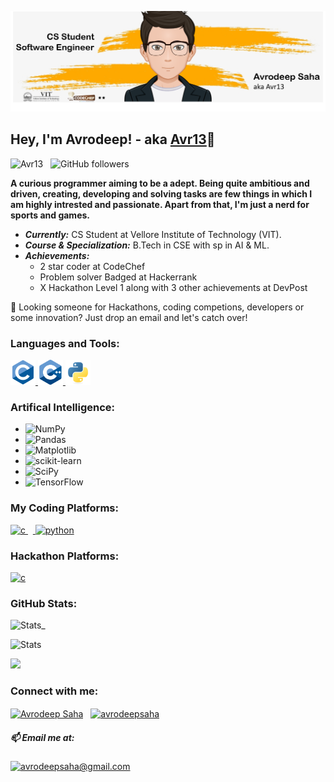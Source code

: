 ![Avr13 Cover](https://raw.githubusercontent.com/Avr13/Avr13/main/Avtar%20cover.png)

## Hey, I'm Avrodeep! - aka [Avr13][github]👋
[github]:https://github.com/Avr13 

<img src="https://komarev.com/ghpvc/? username=Avr13&label=Profile%20views&color=0e75b6&style=flat" alt="Avr13" />  &nbsp; ![GitHub followers](https://img.shields.io/github/followers/Avr13?style=social) 

<b>A curious programmer aiming to be a adept. Being quite ambitious and driven, creating, developing and solving tasks are few things in which I am highly intrested and passionate. Apart from that, I'm just a nerd for sports and games. </b>
- <i><b>Currently:</i></b> CS Student at Vellore Institute of Technology (VIT). 
- <i><b>Course & Specialization:</i></b> B.Tech in CSE with sp in AI & ML.
- <i><b>Achievements:</i> </b>
    - 2 star coder at CodeChef
    - Problem solver Badged at Hackerrank
    - X Hackathon Level 1 along with 3 other achievements at DevPost

📌 Looking someone for Hackathons, coding competions, developers or some innovation? Just drop an email and let's catch over!

<h3 align="left">Languages and Tools:</h3>
<p align="left"> <a href="https://www.cprogramming.com/" target="_blank"> <img src="https://raw.githubusercontent.com/devicons/devicon/master/icons/c/c-original.svg" alt="c" width="40" height="40"/> </a> <a href="https://isocpp.org/" target="_blank"> <img src="https://raw.githubusercontent.com/devicons/devicon/master/icons/cplusplus/cplusplus-original.svg" alt="cpp" width="40" height="40"/> <a href="https://www.python.org" target="_blank"> <img src="https://raw.githubusercontent.com/devicons/devicon/master/icons/python/python-original.svg" alt="python" width="40" height="40"/> </a> </p>

<h3 align="left">Artifical Intelligence:</h3>

- ![NumPy](https://img.shields.io/badge/numpy-%23013243.svg?style=flat&logo=numpy&logoColor=white) 
- ![Pandas](https://img.shields.io/badge/pandas-%23150458.svg?style=flat&logo=pandas&logoColor=white) 
- ![Matplotlib](https://img.shields.io/badge/Plotly-%233F4F75.svg?style=flat&logo=plotly&logoColor=white) 
- ![scikit-learn](https://img.shields.io/badge/scikit--learn-%23F7931E.svg?style=flat&logo=scikit-learn&logoColor=white) 
- ![SciPy](https://img.shields.io/badge/SciPy-%230C55A5.svg?style=flat&logo=scipy&logoColor=%white) 
- ![TensorFlow](https://img.shields.io/badge/TensorFlow-%23FF6F00.svg?style=flat&logo=TensorFlow&logoColor=white) 

<h3 align="left">My Coding Platforms:</h3>
<p align="left"> <a href="https://www.codechef.com/users/avr13" target="_blank"> <img src="https://cdn.codechef.com/sites/all/themes/abessive/cc-logo-sd.svg" alt="c" width="130 height="40"/> </a>&nbsp;&nbsp;<a href="https://www.hackerrank.com/avrodeepsaha" target="_blank">  <img src="https://lp-cdn.lastpass.com/lporcamedia/-/apps/h/hackerrank.png" alt="python" width="140" height="35"/> </a> </p>

<h3 align="left">Hackathon Platforms:</h3>
<p align="left"> <a href="https://devpost.com/Avr13?ref_content=user-portfolio&ref_feature=portfolio&ref_medium=global-nav" target="_blank"> <img src="https://devpost-challengepost.netdna-ssl.com/assets/reimagine2/devpost-logo-646bdf6ac6663230947a952f8d354cad.svg" alt="c" width="120 height="40"/> </a></p>

<h3 align="left">GitHub Stats:</h3>

<img src="https://github-readme-stats.vercel.app/api?username=Avr13&show_icons=true&hide_border=true&bg_color=161b22&icon_color=79c0ff&text_color=c9d1d9&title_color=79c0ff" alt="Stats" width="440" />_

<img src="https://github-readme-stats.vercel.app/api/top-langs/?username=Avr13&show_icons=true&hide_border=true&bg_color=161b22&icon_color=79c0ff&text_color=c9d1d9&title_color=79c0ff&layout=compact&card_width=440&langs_count=6" alt="Stats" width="440" />

![](https://github-profile-trophy.vercel.app/?username=Avr13&theme=radical&no-frame=false&no-bg=false&margin-w=4)

<h3 align="left">Connect with me:</h3>
<p align="left">
<a href="https://www.linkedin.com/in/avrodeep-saha-b62739218/" target="blank"><img align="center" src="https://uxwing.com/wp-content/themes/uxwing/download/10-brands-and-social-media/linkedin-round-line-color.svg" alt="Avrodeep Saha" height="40" width="40" /></a> &nbsp;
<a href="https://www.instagram.com/avrodeepsaha/" target="blank"><img align="center" src="https://uxwing.com/wp-content/themes/uxwing/download/10-brands-and-social-media/instagram-round-line-color.svg" alt="avrodeepsaha" height="40" width="40" /></a>
</p>

<h5>📫 Email me at:</h3>

<a href="mailto:avrodeepsaha@gmail.com">![avrodeepsaha@gmail.com](https://img.shields.io/badge/Gmail-D14836?style=for-the-badge&logo=gmail&logoColor=white)</a> 

[codechef]: https://www.codechef.com/users/avr13
[hackerrank]: https://www.hackerrank.com/avrodeepsaha

